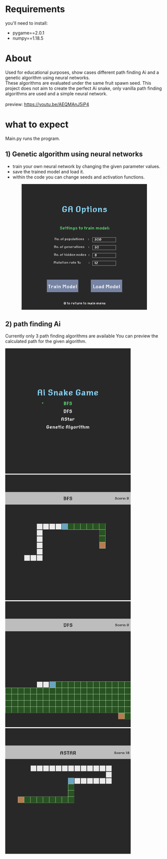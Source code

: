 # Requirements
you'll need to install:
* pygame==2.0.1 
* numpy==1.18.5
# About 
Used for educational purposes, show cases different path finding Ai and a genetic algorithm using neural networks.  
These algorithms are evaluated under the same fruit spawn seed.
This project does not aim to create the perfect Ai snake, only vanilla path finding algorithms are used and a simple neural network.   
<br>preview: https://youtu.be/AEQMAnJ5iP4

# what to expect
Main.py runs the program.

## 1) Genetic algorithm using neural networks
* train your own neural network by changing the given parameter values. 
* save the trained model and load it.
* within the code you can change seeds and activation functions.
<p align='center'>
  <img src='images/ga.png' width='400'/>
</p>

## 2) path finding Ai
Currently only 3 path finding algorithms are available
You can preview the calculated path for the given algorithm.
<p float="left">
  <img src='images/mainMenu.png' width='400'/>
  <img src='images/bfs.png' width='400'/>
  <img src='images/dfs.png' width='400'/>
  <img src='images/astar.png' width='400'/>
</p>



